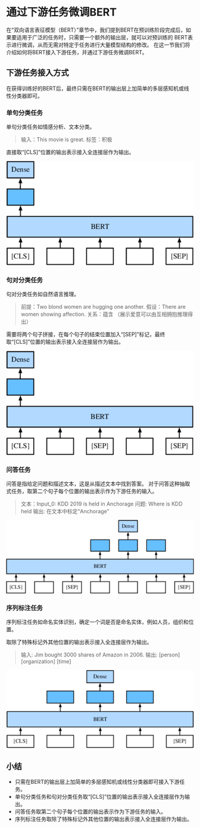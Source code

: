 # 通过下游任务微调BERT

在“双向语言表征模型（BERT）”章节中，我们提到BERT在预训练阶段完成后，如果要适用于广泛的任务时，只需要一个额外的输出层，就可以对预训练的 BERT表示进行微调，从而无需对特定于任务进行大量模型结构的修改。
在这一节我们将介绍如何将BERT接入下游任务，并通过下游任务微调BERT。

## 下游任务接入方式
在获得训练好的BERT后，最终只需在BERT的输出层上加简单的多层感知机或线性分类器即可。

### 单句分类任务

单句分类任务如情感分析、文本分类。

> 输入：This movie is great. 
> 标签：积极

直接取“[CLS]”位置的输出表示接入全连接层作为输出。

![单句分类任务](../img/bert_single_sentence.svg)

### 句对分类任务

句对分类任务如自然语言推理。

> 前提：Two blond women are hugging one another.
> 假设：There are women showing affection.
> 关系：蕴含 （展示爱意可以由互相拥抱推理得出）

需要将两个句子拼接，在每个句子的结束位置加入“[SEP]”标记，最终取“[CLS]”位置的输出表示接入全连接层作为输出。

![句对分类任务](../img/bert_sentence_pair.svg)


### 问答任务

问答是指给定问题和描述文本，这是从描述文本中找到答案。
对于问答这种抽取式任务，取第二个句子每个位置的输出表示作为下游任务的输入。

> 文本：Input_0: KDD 2019 is held in Anchorage
> 问题: Where is KDD held
> 输出: 在文本中标定“Anchorage”

![问答任务](../img/bert_question_answering.svg)


### 序列标注任务
序列标注任务如命名实体识别，确定一个词是否是命名实体，例如人员，组织和位置。

取除了特殊标记外其他位置的输出表示接入全连接层作为输出。

> 输入: Jim bought 3000 shares of Amazon in 2006.
> 输出: [person]              [organization] [time]

![序列标注任务](../img/bert_named_entity_recognition.svg)

## 小结

- 只需在BERT的输出层上加简单的多层感知机或线性分类器即可接入下游任务。
- 单句分类任务和句对分类任务取“[CLS]”位置的输出表示接入全连接层作为输出。
- 问答任务取第二个句子每个位置的输出表示作为下游任务的输入。
- 序列标注任务取除了特殊标记外其他位置的输出表示接入全连接层作为输出。
